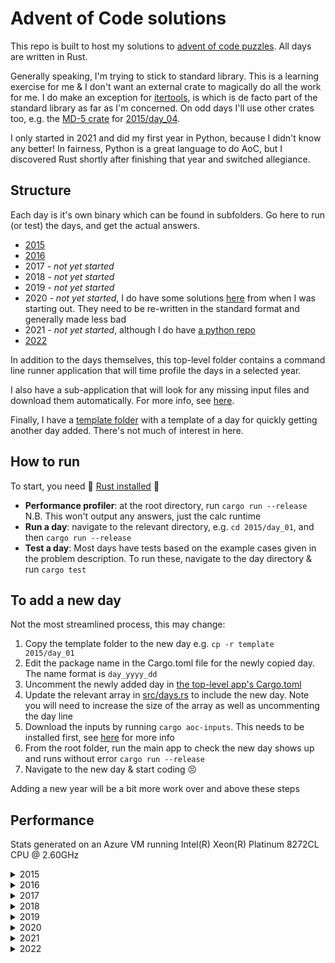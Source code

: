 # Advent of Code solutions

This repo is built to host my solutions to [advent of code puzzles](https://adventofcode.com/).
All days are written in Rust.

Generally speaking, I'm trying to stick to standard library.
This is a learning exercise for me & I don't want an external crate to magically do all the work for me.
I do make an exception for [itertools](https://docs.rs/itertools/latest/itertools/), is which is de facto part of the standard library as far as I'm concerned.
On odd days I'll use other crates too, e.g. the [MD-5 crate](https://docs.rs/md-5/latest/md5/) for [2015/day_04](2015/day_04/src/main.rs).

I only started in 2021 and did my first year in Python, because I didn't know any better!
In fairness, Python is a great language to do AoC, but I discovered Rust shortly after finishing that year and switched allegiance.

## Structure

Each day is it's own binary which can be found in subfolders.
Go here to run (or test) the days, and get the actual answers.

* [2015](2015)
* [2016](2016)
* 2017 - _not yet started_
* 2018 - _not yet started_
* 2019 - _not yet started_
* 2020 - _not yet started_, I do have some solutions [here](wip/year_2020) from when I was starting out.
They need to be re-written in the standard format and generally made less bad
* 2021 - _not yet started_, although I do have [a python repo](https://github.com/jmacadie/AdventOfCode)
* [2022](2022)

In addition to the days themselves, this top-level folder contains a command line runner application that
will time profile the days in a selected year.

I also have a sub-application that will look for any missing input files and download them automatically.
For more info, see [here](inputs).

Finally, I have a [template folder](template) with a template of a day for quickly getting another day added.
There's not much of interest in here.

## How to run

To start, you need :crab: [Rust installed](https://www.rust-lang.org/tools/install) :crab:

* **Performance profiler**: at the root directory, run `cargo run --release`
N.B. This won't output any answers, just the calc runtime
* **Run a day**: navigate to the relevant directory, e.g. `cd 2015/day_01`, and then `cargo run --release`
* **Test a day**: Most days have tests based on the example cases given in the problem description.
To run these, navigate to the day directory & run `cargo test`

## To add a new day

Not the most streamlined process, this may change:

1. Copy the template folder to the new day e.g. `cp -r template 2015/day_01`
2. Edit the package name in the Cargo.toml file for the newly copied day. The name format is `day_yyyy_dd`
3. Uncomment the newly added day in [the top-level app's Cargo.toml](Cargo.toml)
4. Update the relevant array in [src/days.rs](src/days.rs) to include the new day.
Note you will need to increase the size of the array as well as uncommenting the day line
5. Download the inputs by running `cargo aoc-inputs`. This needs to be installed first, see [here](inputs) for more info
6. From the root folder, run the main app to check the new day shows up and runs without error `cargo run --release`
7. Navigate to the new day & start coding :persevere:

Adding a new year will be a bit more work over and above these steps

## Performance

Stats generated on an Azure VM running Intel(R) Xeon(R) Platinum 8272CL CPU @ 2.60GHz

<details>
  <summary>2015</summary>

  **All Days -- 555.24ms**

  | Day | Runtime | Percentage of year |
  |---|---|---|
  |  [Day 1](2015/day_01/src/main.rs) |   14.80 μs |    0% |
  |  [Day 2](2015/day_02/src/main.rs) |  154.80 μs |    0% |
  |  [Day 3](2015/day_03/src/main.rs) |  674.90 μs |    0% |
  |  [Day 4](2015/day_04/src/main.rs) |  282.74 ms |   50% |
  |  [Day 5](2015/day_05/src/main.rs) |  331.40 μs |    0% |
  |  [Day 6](2015/day_06/src/main.rs) |   25.19 ms |    4% |
  |  [Day 7](2015/day_07/src/main.rs) |   16.48 ms |    2% |
  |  [Day 8](2015/day_08/src/main.rs) |   40.60 μs |    0% |
  |  [Day 9](2015/day_09/src/main.rs) |   20.01 ms |    3% |
  | [Day 10](2015/day_10/src/main.rs) |   62.95 ms |   11% |
  | [Day 11](2015/day_11/src/main.rs) |   52.00 ms |    9% |
  | [Day 12](2015/day_12/src/main.rs) |  177.30 μs |    0% |
  | [Day 13](2015/day_13/src/main.rs) |    3.16 ms |    0% |
  | [Day 14](2015/day_14/src/main.rs) |  249.40 μs |    0% |
  | [Day 15](2015/day_15/src/main.rs) |  165.70 μs |    0% |
  | [Day 16](2015/day_16/src/main.rs) |  209.30 μs |    0% |
  | [Day 17](2015/day_17/src/main.rs) |    7.24 ms |    1% |
  | [Day 18](2015/day_18/src/main.rs) |   47.98 ms |    8% |
  | [Day 19](2015/day_19/src/main.rs) |   51.70 μs |    0% |
  | [Day 20](2015/day_20/src/main.rs) |  451.30 μs |    0% |
  | [Day 21](2015/day_21/src/main.rs) |  478.30 μs |    0% |
  | [Day 22](2015/day_22/src/main.rs) |   26.53 ms |    4% |
  | [Day 23](2015/day_23/src/main.rs) |   14.30 μs |    0% |
  | [Day 24](2015/day_24/src/main.rs) |    7.95 ms |    1% |
  | [Day 25](2015/day_25/src/main.rs) |    1.50 μs |    0% |

</details>

<details>
  <summary>2016</summary>

  **All Days -- 5.53 s** _(part-completed)_

  | Day | Runtime | Percentage of year |
  |---|---|---|
  |  [Day 1](2016/day_01/src/main.rs) |   60.50 μs |    0% |
  |  [Day 2](2016/day_02/src/main.rs) |   45.00 μs |    0% |
  |  [Day 3](2016/day_03/src/main.rs) |  346.30 μs |    0% |
  |  [Day 4](2016/day_04/src/main.rs) |    1.95 ms |    0% |
  |  [Day 5](2016/day_05/src/main.rs) |    5.52  s |   99% |
  |  [Day 6](2016/day_06/src/main.rs) |  211.10 μs |    0% |
  |  [Day 7](2016/day_07/src/main.rs) |    2.09 ms |    0% |
  |  [Day 8](2016/day_08/src/main.rs) |   44.90 μs |    0% |

</details>

<details>
  <summary>2017</summary>

  _No solutions yet written_

</details>

<details>
  <summary>2018</summary>

  _No solutions yet written_

</details>

<details>
  <summary>2019</summary>

  _No solutions yet written_

</details>

<details>
  <summary>2020</summary>

  _No solutions yet written_

</details>

<details>
  <summary>2021</summary>

  _No solutions yet written_

</details>

<details>
  <summary>2022</summary>

  **All Days -- 2.86s**

  | Day | Runtime | Percentage of year |
  |---|---|---|
  |  [Day 1](2022/day_01/src/main.rs) |   98.30 μs |    0% |
  |  [Day 2](2022/day_02/src/main.rs) |  152.80 μs |    0% |
  |  [Day 3](2022/day_03/src/main.rs) |  135.00 μs |    0% |
  |  [Day 4](2022/day_04/src/main.rs) |  209.70 μs |    0% |
  |  [Day 5](2022/day_05/src/main.rs) |  139.40 μs |    0% |
  |  [Day 6](2022/day_06/src/main.rs) |   13.70 μs |    0% |
  |  [Day 7](2022/day_07/src/main.rs) |   55.10 μs |    0% |
  |  [Day 8](2022/day_08/src/main.rs) |  109.30 μs |    0% |
  |  [Day 9](2022/day_09/src/main.rs) |  654.40 μs |    0% |
  | [Day 10](2022/day_10/src/main.rs) |   27.30 μs |    0% |
  | [Day 11](2022/day_11/src/main.rs) |   11.20 ms |    0% |
  | [Day 12](2022/day_12/src/main.rs) |  545.70 μs |    0% |
  | [Day 13](2022/day_13/src/main.rs) |  235.70 μs |    0% |
  | [Day 14](2022/day_14/src/main.rs) |   15.86 ms |    0% |
  | [Day 15](2022/day_15/src/main.rs) |   39.50 μs |    0% |
  | [Day 16](2022/day_16/src/main.rs) |     1.01 s |   35% |
  | [Day 17](2022/day_17/src/main.rs) |  397.60 μs |    0% |
  | [Day 18](2022/day_18/src/main.rs) |  183.06 ms |    6% |
  | [Day 19](2022/day_19/src/main.rs) |  170.59 ms |    5% |
  | [Day 20](2022/day_20/src/main.rs) |  178.75 ms |    6% |
  | [Day 21](2022/day_21/src/main.rs) |    3.60 ms |    0% |
  | [Day 22](2022/day_22/src/main.rs) |    3.10 ms |    0% |
  | [Day 23](2022/day_23/src/main.rs) |  242.24 ms |    8% |
  | [Day 24](2022/day_24/src/main.rs) |     1.03 s |   36% |
  | [Day 25](2022/day_25/src/main.rs) |   15.30 μs |    0% |

</details>
